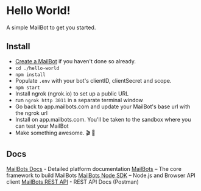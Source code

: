 # Hello World!

A simple MailBot to get you started.

## Install

- [Create a MailBot](https://app.mailbots.com/developer/create) if you haven't done so already.
- `cd ./hello-world`
- `npm install`
- Populate `.env` with your bot's clientID, clientSecret and scope.
- `npm start`
- Install ngrok (ngrok.io) to set up a public URL
- run `ngrok http 3011` in a separate terminal window
- Go back to app.mailbots.com and update your MailBot's base url with the ngrok url
- Install on app.mailbots.com. You'll be taken to the sandbox where you can test your MailBot
- Make something awesome. 🎬 📢

## Docs

[MailBots Docs](https://docs.mailbots.com/) - Detailed platform documentation
[MailBots](https://www.npmjs.com/package/mailbots) – The core framework to build MailBots
[MailBots Node SDK](https://www.npmjs.com/package/@mailbots/mailbots-sdk) – Node.js and Browser API client
[MailBots REST API](https://mailbots.postman.co) - REST API Docs (Postman)
